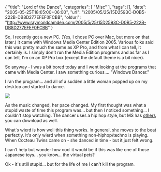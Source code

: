 {
	"title": "Lord of the Dance",
	"categories": [
		"Misc"
	],
	"tags": [],
	"date": "2005-05-25T18:05:00+06:00",
	"url": "/2005/05/25/15D2593C-D0B5-222B-DB8D277EFEF0FCBB",
	"oldurl": "http://www.raymondcamden.com/2005/5/25/15D2593C-D0B5-222B-DB8D277EFEF0FCBB"
}

So, I recently got a new PC. (Yes, I chose PC over Mac, but more on that later.) It came with Windows Media Center Edition 2005. Various folks said this was pretty much the same as XP Pro, and from what I can tell, it certainly is. I simply don't run the Media Edition programs and as far as I can tell, I'm on an XP Pro box (except the default theme is a bit nicer). 

So anyway - I was a bit bored today and I went looking at the programs that came with Media Center. I saw something curious.... "Windows Dancer." 

I ran the program... and all of a sudden a little woman popped up on my desktop and started to dance.

<img src="https://static.raymondcamden.com/images/dancer.jpg">

As the music changed, her pace changed. My first thought was what a stupid waste of time this program was... but then I noticed something... I couldn't stop watching. The dancer uses a hip hop style, but MS has <a href="http://www.microsoft.com/windowsxp/downloads/desktop/dancers.mspx">others</a> you can download as well.

What's wierd is how well this thing works. In general, she moves to the beat perfectly. It's only wierd when something non-hiphop/techno is playing. When Cocteau Twins came on - she danced in time - but it just felt wrong.

I can't help but wonder how cool it would be if this was like one of those Japanese toys... you know... the virtual pets?

Ok - it's still stupid... but for the life of me I can't kill the program.